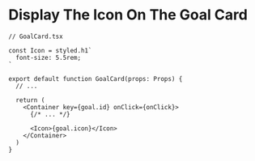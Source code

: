 # Display The Icon On The Goal Card

```tsx
// GoalCard.tsx

const Icon = styled.h1`
  font-size: 5.5rem;
`

export default function GoalCard(props: Props) {
  // ...

  return (
    <Container key={goal.id} onClick={onClick}>
      {/* ... */}

      <Icon>{goal.icon}</Icon>
    </Container>
  )
}
```
